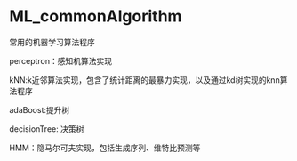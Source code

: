 # ML_commonAlgorithm
常用的机器学习算法程序

perceptron：感知机算法实现

kNN:k近邻算法实现，包含了统计距离的最暴力实现，以及通过kd树实现的knn算法程序

adaBoost:提升树

decisionTree: 决策树

HMM：隐马尔可夫实现，包括生成序列、维特比预测等
